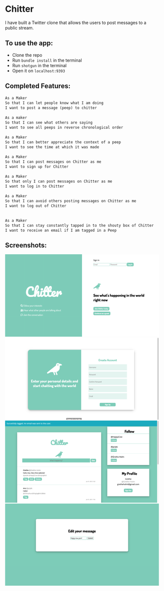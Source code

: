 # Chitter

I have built a Twitter clone that allows the users to post messages to a public stream.

To use the app:
-------
- Clone the repo
- Run ```bundle install``` in the terminal
- Run ```shotgun``` in the terminal
- Open it on ```localhost:9393```

Completed Features:
-------

```
As a Maker
So that I can let people know what I am doing  
I want to post a message (peep) to chitter

As a maker
So that I can see what others are saying  
I want to see all peeps in reverse chronological order

As a Maker
So that I can better appreciate the context of a peep
I want to see the time at which it was made

As a Maker
So that I can post messages on Chitter as me
I want to sign up for Chitter

As a Maker
So that only I can post messages on Chitter as me
I want to log in to Chitter

As a Maker
So that I can avoid others posting messages on Chitter as me
I want to log out of Chitter


As a Maker
So that I can stay constantly tapped in to the shouty box of Chitter
I want to receive an email if I am tagged in a Peep
```
Screenshots:
-------
![main](https://github.com/Aracho1/chitter-challenge/blob/master/public/screenshots/main.png)
![sign_up](https://github.com/Aracho1/chitter-challenge/blob/master/public/screenshots/sign_up.png)
![message_board](https://github.com/Aracho1/chitter-challenge/blob/master/public/screenshots/message_board_tags.png)
![edit_message](https://github.com/Aracho1/chitter-challenge/blob/master/public/screenshots/edit_message.png)
